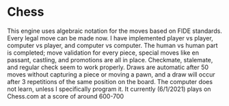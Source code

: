 # Chess
This engine uses algebraic notation for the moves based on FIDE standards. Every legal move can be made now.
I have implemented player vs player, computer vs player, and computer vs computer.
The human vs human part is completed; move validation for every piece, special moves like en passant, castling, and promotions are all in place. Checkmate, stalemate, and regular check seem to work properly. Draws are automatic after 50 moves without capturing a piece or moving a pawn, and a draw will occur after 3 repetitions of the same position on the board.
The computer does not learn, unless I specifically program it. It currently (6/1/2021) plays on Chess.com at a score of around 600-700
